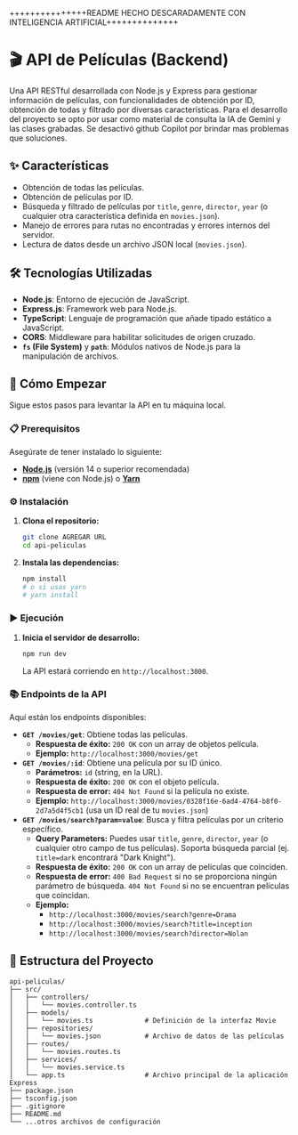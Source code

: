 +++++++++++++++README HECHO DESCARADAMENTE CON INTELIGENCIA ARTIFICIAL++++++++++++++
# 🎬 API de Películas (Backend)

Una API RESTful desarrollada con Node.js y Express para gestionar información de películas, con funcionalidades de obtención por ID, obtención de todas y filtrado por diversas características.
Para el desarrollo del proyecto se opto por usar como material de consulta la IA de Gemini y las clases grabadas. Se desactivó github Copilot por brindar mas problemas que soluciones.

## ✨ Características

* Obtención de todas las películas.
* Obtención de películas por ID.
* Búsqueda y filtrado de películas por `title`, `genre`, `director`, `year` (o cualquier otra característica definida en `movies.json`).
* Manejo de errores para rutas no encontradas y errores internos del servidor.
* Lectura de datos desde un archivo JSON local (`movies.json`).

## 🛠️ Tecnologías Utilizadas

* **Node.js**: Entorno de ejecución de JavaScript.
* **Express.js**: Framework web para Node.js.
* **TypeScript**: Lenguaje de programación que añade tipado estático a JavaScript.
* **CORS**: Middleware para habilitar solicitudes de origen cruzado.
* **`fs` (File System)** y **`path`**: Módulos nativos de Node.js para la manipulación de archivos.

## 🚀 Cómo Empezar

Sigue estos pasos para levantar la API en tu máquina local.

### 📋 Prerequisitos

Asegúrate de tener instalado lo siguiente:

* [**Node.js**](https://nodejs.org/es/download/) (versión 14 o superior recomendada)
* [**npm**](https://docs.npmjs.com/downloading-and-installing-node-js-and-npm) (viene con Node.js) o [**Yarn**](https://yarnpkg.com/getting-started/install)

### ⚙️ Instalación

1.  **Clona el repositorio:**
    ```bash
    git clone AGREGAR URL
    cd api-peliculas
    ```
2.  **Instala las dependencias:**
    ```bash
    npm install
    # o si usas yarn
    # yarn install
    ```

### ▶️ Ejecución

1.  **Inicia el servidor de desarrollo:**
    ```bash
    npm run dev
    ```
    La API estará corriendo en `http://localhost:3000`.

### 📚 Endpoints de la API

Aquí están los endpoints disponibles:

* **`GET /movies/get`**: Obtiene todas las películas.
    * **Respuesta de éxito:** `200 OK` con un array de objetos película.
    * **Ejemplo:** `http://localhost:3000/movies/get`
* **`GET /movies/:id`**: Obtiene una película por su ID único.
    * **Parámetros:** `id` (string, en la URL).
    * **Respuesta de éxito:** `200 OK` con el objeto película.
    * **Respuesta de error:** `404 Not Found` si la película no existe.
    * **Ejemplo:** `http://localhost:3000/movies/0328f16e-6ad4-4764-b8f0-2d7a5d4f5cb1` (usa un ID real de tu `movies.json`)
* **`GET /movies/search?param=value`**: Busca y filtra películas por un criterio específico.
    * **Query Parameters:** Puedes usar `title`, `genre`, `director`, `year` (o cualquier otro campo de tus películas). Soporta búsqueda parcial (ej. `title=dark` encontrará "Dark Knight").
    * **Respuesta de éxito:** `200 OK` con un array de películas que coinciden.
    * **Respuesta de error:** `400 Bad Request` si no se proporciona ningún parámetro de búsqueda. `404 Not Found` si no se encuentran películas que coincidan.
    * **Ejemplo:**
        * `http://localhost:3000/movies/search?genre=Drama`
        * `http://localhost:3000/movies/search?title=inception`
        * `http://localhost:3000/movies/search?director=Nolan`

## 📄 Estructura del Proyecto
```
api-peliculas/
├── src/
│   ├── controllers/
│   │   └── movies.controller.ts
│   ├── models/
│   │   └── movies.ts             # Definición de la interfaz Movie
│   ├── repositories/
│   │   └── movies.json           # Archivo de datos de las películas
│   ├── routes/
│   │   └── movies.routes.ts
│   ├── services/
│   │   └── movies.service.ts
│   └── app.ts                    # Archivo principal de la aplicación Express
├── package.json
├── tsconfig.json
├── .gitignore
├── README.md
└── ...otros archivos de configuración
```

